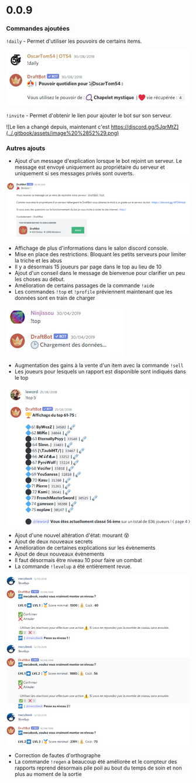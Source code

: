 # 0.0.9

### Commandes ajoutées

`!daily` - Permet d'utiliser les pouvoirs de certains items.

![spoiler : il est quand m&#xEA;me mort deux semaines plus tard](../.gitbook/assets/image%20%2851%29.png)

`!invite` - Permet d'obtenir le lien pour ajouter le bot sur son serveur.

![Le lien a chang&#xE9; depuis, maintenant c&apos;est https://discord.gg/5JqrMtZ](../.gitbook/assets/image%20%2852%29.png)

### Autres ajouts

* Ajout d'un message d'explication lorsque le bot rejoint un serveur. Le message est envoyé uniquement au propriétaire du serveur et uniquement si ses messages privés sont ouverts.

![Pour info le message est sign&#xE9; DraftBot mais c&apos;est moi qui ai &#xE9;crit le message en vrai](../.gitbook/assets/image%20%2849%29.png)

* Affichage de plus d'informations dans le salon discord console.
* Mise en place des restrictions. Bloquant les petits serveurs pour limiter la triche et les abus
* Il y a désormais 15 joueurs par page dans le top au lieu de 10
* Ajout d'un conseil dans le message de bienvenue pour clarifier un peu les choses au début.
* Amélioration de certains passages de la commande `!aide`
* Les commandes `!top` et `!profile` préviennent maintenant que les données sont en train de charger

![C&apos;&#xE9;tait tellement mal cod&#xE9; derri&#xE8;re j&apos;ai honte.](../.gitbook/assets/image%20%2854%29.png)

* Augmentation des gains à la vente d'un item avec la commande `!sell`
* Les joueurs pour lesquels un rapport est disponible sont indiqués dans le top 

![Comme on peut le voir, tout le monde &#xE9;tait AFK](../.gitbook/assets/image%20%2848%29.png)

* Ajout d'une nouvel altération d'état: mourant 😵 
* Ajout de deux nouveaux secrets
* Amélioration de certaines explications sur les évènements
* Ajout de deux nouveaux évènements
* Il faut désormais être niveau 10 pour faire un combat
* La commande `!levelup` a été entièrement revue.

![Voil&#xE0; ce que &#xE7;a fait quand les prix sont divis&#xE9;s par 10](../.gitbook/assets/image%20%2853%29.png)

* Correction de fautes d'orthographe
* La commande `!regen` a beaucoup été améliorée et le compteur des rapports reprend désormais pile poil au bout du temps de soin et non plus au moment de la sortie

